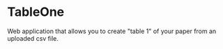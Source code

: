 # TableOne
Web application that allows you to create "table 1" of your paper from an uploaded csv file.
